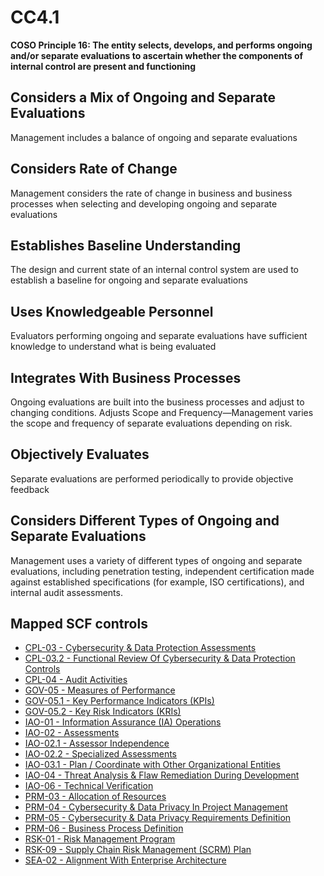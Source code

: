 # CC4.1
**COSO Principle 16: The entity selects, develops, and performs ongoing and/or separate evaluations to ascertain whether the components of internal control are present and functioning**
## Considers a Mix of Ongoing and Separate Evaluations
Management includes a balance of ongoing and separate evaluations
## Considers Rate of Change
Management considers the rate of change in business and business processes when selecting and developing ongoing and separate evaluations
## Establishes Baseline Understanding
The design and current state of an internal control system are used to establish a baseline for ongoing and separate evaluations
## Uses Knowledgeable Personnel
Evaluators performing ongoing and separate evaluations have sufficient knowledge to understand what is being evaluated
## Integrates With Business Processes
Ongoing evaluations are built into the business processes and adjust to changing conditions. Adjusts Scope and Frequency—Management varies the scope and frequency of separate evaluations depending on risk.
## Objectively Evaluates
Separate evaluations are performed periodically to provide objective feedback
## Considers Different Types of Ongoing and Separate Evaluations
Management uses a variety of different types of ongoing and separate evaluations, including penetration testing, independent certification made against established specifications (for example, ISO certifications), and internal audit assessments.
## Mapped SCF controls
- [CPL-03 - Cybersecurity & Data Protection Assessments](../scf/cpl-03-cybersecurity&dataprotectionassessments.md)
- [CPL-03.2 - Functional Review Of Cybersecurity & Data Protection Controls](../scf/cpl-032-functionalreviewofcybersecurity&dataprotectioncontrols.md)
- [CPL-04 - Audit Activities](../scf/cpl-04-auditactivities.md)
- [GOV-05 - Measures of Performance](../scf/gov-05-measuresofperformance.md)
- [GOV-05.1 - Key Performance Indicators (KPIs)](../scf/gov-051-keyperformanceindicators(kpis).md)
- [GOV-05.2 - Key Risk Indicators (KRIs)](../scf/gov-052-keyriskindicators(kris).md)
- [IAO-01 - Information Assurance (IA) Operations](../scf/iao-01-informationassurance(ia)operations.md)
- [IAO-02 - Assessments](../scf/iao-02-assessments.md)
- [IAO-02.1 - Assessor Independence](../scf/iao-021-assessorindependence.md)
- [IAO-02.2 - Specialized Assessments](../scf/iao-022-specializedassessments.md)
- [IAO-03.1 - Plan / Coordinate with Other Organizational Entities](../scf/iao-031-plan/coordinatewithotherorganizationalentities.md)
- [IAO-04 - Threat Analysis & Flaw Remediation During Development](../scf/iao-04-threatanalysis&flawremediationduringdevelopment.md)
- [IAO-06 - Technical Verification](../scf/iao-06-technicalverification.md)
- [PRM-03 - Allocation of Resources](../scf/prm-03-allocationofresources.md)
- [PRM-04 - Cybersecurity & Data Privacy In Project Management](../scf/prm-04-cybersecurity&dataprivacyinprojectmanagement.md)
- [PRM-05 - Cybersecurity & Data Privacy Requirements Definition](../scf/prm-05-cybersecurity&dataprivacyrequirementsdefinition.md)
- [PRM-06 - Business Process Definition](../scf/prm-06-businessprocessdefinition.md)
- [RSK-01 - Risk Management Program](../scf/rsk-01-riskmanagementprogram.md)
- [RSK-09 - Supply Chain Risk Management (SCRM) Plan](../scf/rsk-09-supplychainriskmanagement(scrm)plan.md)
- [SEA-02 - Alignment With Enterprise Architecture](../scf/sea-02-alignmentwithenterprisearchitecture.md)
